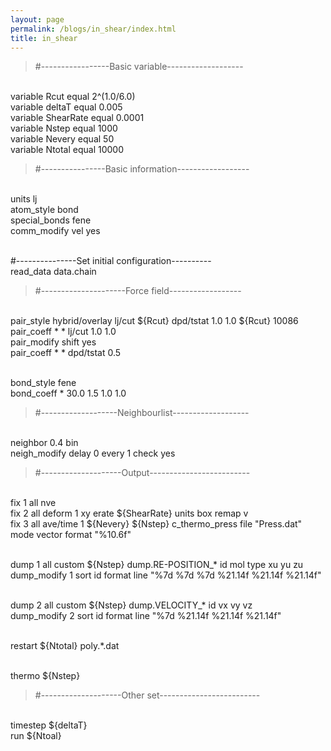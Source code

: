 ```yaml
---
layout: page
permalink: /blogs/in_shear/index.html
title: in_shear
---
```


> #-----------------Basic variable-------------------

<br>variable    Rcut        equal   2^(1.0/6.0)
<br>variable    deltaT      equal   0.005
<br>variable    ShearRate   equal   0.0001
<br>variable    Nstep       equal   1000
<br>variable    Nevery      equal   50
<br>variable    Ntotal      equal   10000

> #----------------Basic information------------------

<br>units           lj
<br>atom_style      bond
<br>special_bonds   fene
<br>comm_modify     vel yes

<br>#---------------Set initial configuration----------
<br>read_data       data.chain
  
> #---------------------Force field------------------

<br>pair_style      hybrid/overlay lj/cut \${Rcut} dpd/tstat 1.0 1.0 \${Rcut} 10086
<br>pair_coeff      * * lj/cut 1.0 1.0
<br>pair_modify     shift yes
<br>pair_coeff      * * dpd/tstat 0.5

<br>bond_style      fene
<br>bond_coeff      * 30.0 1.5 1.0 1.0
  
> #-------------------Neighbourlist-------------------

<br>neighbor        0.4 bin
<br>neigh_modify    delay 0 every 1 check yes

> #--------------------Output-------------------------

<br>fix 1 all nve
<br>fix 2 all deform 1 xy erate \${ShearRate} units box remap v
<br>fix 3 all ave/time 1 \${Nevery} \${Nstep} c_thermo_press file "Press.dat" mode vector format "%10.6f"

<br>dump 1 all custom \${Nstep} dump.RE-POSITION_* id mol type xu yu zu
<br>dump_modify 1 sort id format line "%7d %7d %7d %21.14f %21.14f %21.14f"

<br>dump 2 all custom \${Nstep} dump.VELOCITY_* id vx vy vz
<br>dump_modify 2 sort id format line "%7d %21.14f %21.14f %21.14f"

<br>restart \${Ntotal} poly.*.dat
  
<br>thermo  \${Nstep}

> #--------------------Other set-------------------------  

<br>timestep    \${deltaT}
<br>run         \${Ntoal}
  